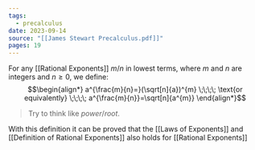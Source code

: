 ```yaml
---
tags:
  - precalculus
date: 2023-09-14
source: "[[James Stewart Precalculus.pdf]]"
pages: 19
---
```

For any [[Rational Exponents]] $m/n$ in lowest terms, where $m$ and $n$ are integers and $n \ge 0$, we define:
$$\begin{align*}
a^{\frac{m}{n}=}(\sqrt[n]{a})^{m} \;\;\;\; \text{or equivalently} \;\;\;\; a^{\frac{m}{n}}=\sqrt[n]{a^{m}} 
\end{align*}$$
> Try to think like $power/root$. 

With this definition it can be proved that the [[Laws of Exponents]] and [[Definition of Rational Exponents]] also holds for [[Rational Exponents]]

